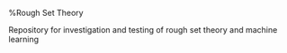 %Rough Set Theory

Repository for investigation and testing of rough set theory and machine learning
 

